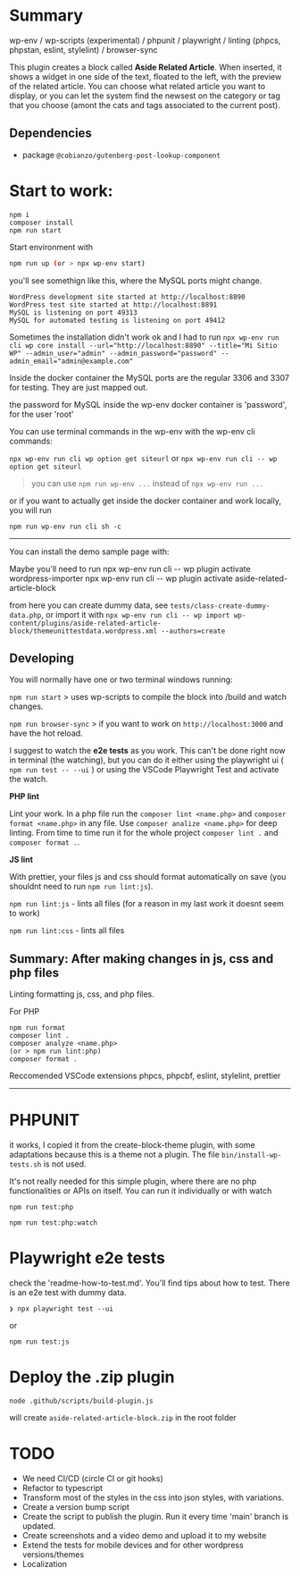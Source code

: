 
# Summary

wp-env / wp-scripts (experimental) / phpunit / playwright / linting (phpcs, phpstan, eslint, stylelint) / browser-sync

This plugin creates a block called **Aside Related Article**. When inserted, it shows a widget in one side of the text,
floated to the left, with the preview of the related article. You can choose what related article you want to display,
or you can let the system find the newsest on the category or tag that you choose (amont the cats and tags associated to
the current post).

## Dependencies

- package `@cobianzo/gutenberg-post-lookup-component`

# Start to work:

```
npm i
composer install
npm run start
```

Start environment with
```sh
npm run up (or > npx wp-env start)
```

you'll see somethign like this, where the MySQL ports might change.
```
WordPress development site started at http://localhost:8890
WordPress test site started at http://localhost:8891
MySQL is listening on port 49313
MySQL for automated testing is listening on port 49412
```

Sometimes the installation didn't work ok and I had to run
`npx wp-env run cli wp core install --url="http://localhost:8890" --title="Mi Sitio WP" --admin_user="admin" --admin_password="password" --admin_email="admin@example.com"`

Inside the docker container the MySQL ports are the regular 3306 and 3307 for testing. They are just mapped out.

the password for MySQL inside the wp-env docker container is 'password', for the user 'root'

You can use terminal commands in the wp-env with the wp-env cli commands:

`npx wp-env run cli wp option get siteurl` or `npx wp-env run cli -- wp option get siteurl`

> you can use `npm run wp-env ...` instead of `npx wp-env run ...`


or if you want to actually get inside the docker container and work locally, you will run

`npm run wp-env run cli sh -c`

---

You can install the demo sample page with:

Maybe you'll need to run
npx wp-env run cli -- wp plugin activate wordpress-importer
npx wp-env run cli -- wp plugin activate aside-related-article-block

from here you can create dummy data, see `tests/class-create-dummy-data.php`, or import it with `npx wp-env run cli -- wp import wp-content/plugins/aside-related-article-block/themeunittestdata.wordpress.xml --authors=create`

## Developing

You will normally have one or two terminal windows running:

`npm run start` > uses wp-scripts to compile the block into /build and watch changes.

`npm run browser-sync` > if you want to work on `http://localhost:3000` and have the hot reload.

I suggest to watch the **e2e tests** as you work.
This can't be done right now in terminal (the watching), but you can do it either using the
playwright ui ( `npm run test -- --ui` ) or using the VSCode Playwright Test and activate the watch.

**PHP lint**

Lint your work. In a php file run the `composer lint <name.php>` and `composer format <name.php>` in any file.
Use `composer analize <name.php>` for deep linting.
From time to time run it for the whole project `composer lint .` and `composer format .`.

**JS lint**

With prettier, your files js and css should format automatically on save
(you shouldnt need to run `npm run lint:js`).

`npm run lint:js` - lints all files (for a reason in my last work it doesnt seem to work)

`npm run lint:css` - lints all files

## Summary: After making changes in js, css and php files

Linting formatting js, css, and php files.

For PHP
```
npm run format
composer lint .
composer analyze <name.php>
(or > npm run lint:php)
composer format .
```

Reccomended VSCode extensions
phpcs, phpcbf, eslint, stylelint, prettier

---

# PHPUNIT

it works, I copied it from the create-block-theme plugin, with some adaptations because this is a theme not a plugin. The file `bin/install-wp-tests.sh` is not used.

It's not really needed for this simple plugin, where there are no php functionalities or APIs on itself. You can run it individually or with watch

`npm run test:php`

`npm run test:php:watch`

# Playwright e2e tests

check the 'readme-how-to-test.md'. You'll find tips about how to test. There is an e2e test with dummy data.

`❯ npx playwright test --ui`

 or

 `npm run test:js`

 # Deploy the .zip plugin

`node .github/scripts/build-plugin.js`

will create `aside-related-article-block.zip` in the root folder

# TODO

- We need CI/CD (circle CI or git hooks)
- Refactor to typescript
- Transform most of the styles in the css into json styles, with variations.
- Create a version bump script
- Create the script to publish the plugin. Run it every time 'main' branch is updated.
- Create screenshots and a video demo and upload it to my website
- Extend the tests for mobile devices and for other wordpress versions/themes
- Localization
